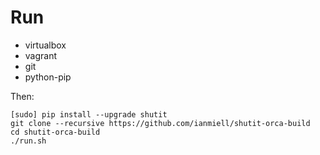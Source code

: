 


Run
===

- virtualbox
- vagrant
- git
- python-pip

Then:

```
[sudo] pip install --upgrade shutit
git clone --recursive https://github.com/ianmiell/shutit-orca-build
cd shutit-orca-build
./run.sh
```

